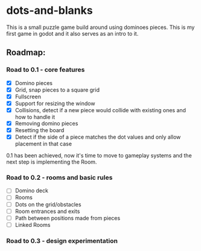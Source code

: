 # dots-and-blanks

This is a small puzzle game build around using dominoes pieces. This is my first game in godot and it also serves as an intro to it.

## Roadmap:

### Road to 0.1 - core features
- [x] Domino pieces
- [x] Grid, snap pieces to a square grid
- [x] Fullscreen
- [x] Support for resizing the window
- [x] Collisions, detect if a new piece would collide with existing ones and how to handle it
- [x] Removing domino pieces
- [x] Resetting the board
- [x] Detect if the side of a piece matches the dot values and only allow placement in that case

0.1 has been achieved, now it's time to move to gameplay systems and the next step is implementing the Room.

### Road to 0.2 - rooms and basic rules
- [ ] Domino deck
- [ ] Rooms
- [ ] Dots on the grid/obstacles
- [ ] Room entrances and exits
- [ ] Path between positions made from pieces
- [ ] Linked Rooms

### Road to 0.3 - design experimentation
